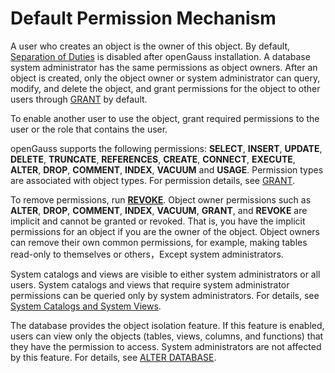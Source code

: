 # Default Permission Mechanism<a name="EN-US_TOPIC_0246507958"></a>

A user who creates an object is the owner of this object. By default,  [Separation of Duties](separation-of-duties.md)  is disabled after openGauss installation. A database system administrator has the same permissions as object owners. After an object is created, only the object owner or system administrator can query, modify, and delete the object, and grant permissions for the object to other users through  [GRANT](grant.md)  by default.

To enable another user to use the object, grant required permissions to the user or the role that contains the user.

openGauss supports the following permissions:  **SELECT**,  **INSERT**,  **UPDATE**,  **DELETE**,  **TRUNCATE**,  **REFERENCES**,  **CREATE**,  **CONNECT**,  **EXECUTE**, **ALTER**, **DROP**, **COMMENT**, **INDEX**, **VACUUM** and  **USAGE**. Permission types are associated with object types. For permission details, see  [GRANT](grant.md).

To remove permissions, run  **[REVOKE](revoke.md)**. Object owner permissions such as  **ALTER**,  **DROP**,  **COMMENT**, **INDEX**, **VACUUM**, **GRANT**, and  **REVOKE**  are implicit and cannot be granted or revoked. That is, you have the implicit permissions for an object if you are the owner of the object. Object owners can remove their own common permissions, for example, making tables read-only to themselves or others，Except system administrators.

System catalogs and views are visible to either system administrators or all users. System catalogs and views that require system administrator permissions can be queried only by system administrators. For details, see  [System Catalogs and System Views](system-catalogs-and-system-views.md).

The database provides the object isolation feature. If this feature is enabled, users can view only the objects \(tables, views, columns, and functions\) that they have the permission to access. System administrators are not affected by this feature. For details, see  [ALTER DATABASE](alter-database.md).

